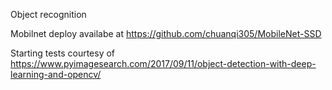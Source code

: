 Object recognition


Mobilnet deploy availabe at https://github.com/chuanqi305/MobileNet-SSD

Starting tests courtesy of https://www.pyimagesearch.com/2017/09/11/object-detection-with-deep-learning-and-opencv/
